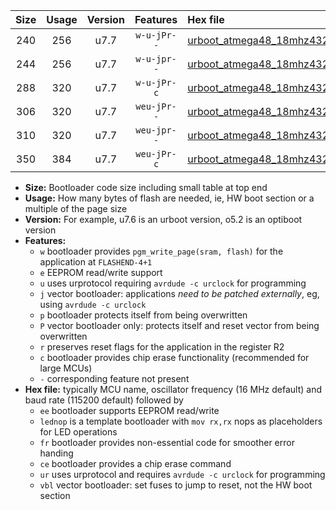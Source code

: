 |Size|Usage|Version|Features|Hex file|
|:-:|:-:|:-:|:-:|:--|
|240|256|u7.7|`w-u-jPr--`|[urboot_atmega48_18mhz432_19200bps_lednop_ur_vbl.hex](https://raw.githubusercontent.com/stefanrueger/urboot.hex/main/mcus/atmega48/fcpu_18mhz432/19200_bps/urboot_atmega48_18mhz432_19200bps_lednop_ur_vbl.hex)|
|244|256|u7.7|`w-u-jpr--`|[urboot_atmega48_18mhz432_19200bps_lednop_fr_ur_vbl.hex](https://raw.githubusercontent.com/stefanrueger/urboot.hex/main/mcus/atmega48/fcpu_18mhz432/19200_bps/urboot_atmega48_18mhz432_19200bps_lednop_fr_ur_vbl.hex)|
|288|320|u7.7|`w-u-jPr-c`|[urboot_atmega48_18mhz432_19200bps_lednop_fr_ce_ur_vbl.hex](https://raw.githubusercontent.com/stefanrueger/urboot.hex/main/mcus/atmega48/fcpu_18mhz432/19200_bps/urboot_atmega48_18mhz432_19200bps_lednop_fr_ce_ur_vbl.hex)|
|306|320|u7.7|`weu-jPr--`|[urboot_atmega48_18mhz432_19200bps_ee_lednop_ur_vbl.hex](https://raw.githubusercontent.com/stefanrueger/urboot.hex/main/mcus/atmega48/fcpu_18mhz432/19200_bps/urboot_atmega48_18mhz432_19200bps_ee_lednop_ur_vbl.hex)|
|310|320|u7.7|`weu-jpr--`|[urboot_atmega48_18mhz432_19200bps_ee_lednop_fr_ur_vbl.hex](https://raw.githubusercontent.com/stefanrueger/urboot.hex/main/mcus/atmega48/fcpu_18mhz432/19200_bps/urboot_atmega48_18mhz432_19200bps_ee_lednop_fr_ur_vbl.hex)|
|350|384|u7.7|`weu-jPr-c`|[urboot_atmega48_18mhz432_19200bps_ee_lednop_fr_ce_ur_vbl.hex](https://raw.githubusercontent.com/stefanrueger/urboot.hex/main/mcus/atmega48/fcpu_18mhz432/19200_bps/urboot_atmega48_18mhz432_19200bps_ee_lednop_fr_ce_ur_vbl.hex)|

- **Size:** Bootloader code size including small table at top end
- **Usage:** How many bytes of flash are needed, ie, HW boot section or a multiple of the page size
- **Version:** For example, u7.6 is an urboot version, o5.2 is an optiboot version
- **Features:**
  + `w` bootloader provides `pgm_write_page(sram, flash)` for the application at `FLASHEND-4+1`
  + `e` EEPROM read/write support
  + `u` uses urprotocol requiring `avrdude -c urclock` for programming
  + `j` vector bootloader: applications *need to be patched externally*, eg, using `avrdude -c urclock`
  + `p` bootloader protects itself from being overwritten
  + `P` vector bootloader only: protects itself and reset vector from being overwritten
  + `r` preserves reset flags for the application in the register R2
  + `c` bootloader provides chip erase functionality (recommended for large MCUs)
  + `-` corresponding feature not present
- **Hex file:** typically MCU name, oscillator frequency (16 MHz default) and baud rate (115200 default) followed by
  + `ee` bootloader supports EEPROM read/write
  + `lednop` is a template bootloader with `mov rx,rx` nops as placeholders for LED operations
  + `fr` bootloader provides non-essential code for smoother error handing
  + `ce` bootloader provides a chip erase command
  + `ur` uses urprotocol and requires `avrdude -c urclock` for programming
  + `vbl` vector bootloader: set fuses to jump to reset, not the HW boot section
